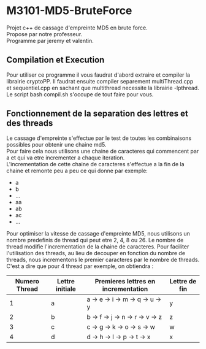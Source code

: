 # M3101-MD5-BruteForce
Projet c++ de cassage d'empreinte MD5 en brute force.  
Propose par notre professeur.  
Programme par jeremy et valentin.

## Compilation et Execution
Pour utiliser ce programme il vous faudrat d'abord extraire et compiler la librairie cryptoPP. 
Il faudrat ensuite compiler separement multiThread.cpp et sequentiel.cpp en sachant que multithread necessite la librairie -lpthread.  
Le script bash compil.sh s'occupe de tout faire pour vous.

## Fonctionnement de la separation des lettres et des threads
Le cassage d'empreinte s'effectue par le test de toutes les combinaisons possibles pour obtenir une chaine md5.  
Pour faire cela nous utilisons une chaine de caracteres qui commencent par a et qui va etre incrementer a chaque iteration.  
L'incrementation de cette chaine de caracteres s'effectue a la fin de la chaine et remonte peu a peu ce qui donne par exemple:

- a
- b
- ...
- aa
- ab
- ac
- ...  

Pour optimiser la vitesse de cassage d'empreinte MD5, nous utilisons un nombre predefinis de thread qui peut etre 2, 4, 8 ou 26. Le nombre de thread modifie l'incrementation de la chaine de caracteres. Pour faciliter l'utilisation des threads, au lieu de decouper en fonction du nombre de threads, nous incrementons le premier caracteres par le nombre de threads. C'est a dire que pour 4 thread par exemple, on obtiendra :

|Numero Thread |Lettre initiale |Premieres lettres en incrementation|Lettre de fin|
|---|---|---|---|
|1|a|a -> e -> i -> m -> q -> u -> y|y|
|2|b|b -> f -> j -> n -> r -> v -> z|z|
|3|c|c -> g -> k -> o -> s -> w|w|
|4|d|d -> h -> l -> p -> t -> x|x|